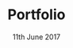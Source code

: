 ---
layout: redirect
title: Portfolio
heading: Portfolio
date: 11th June 2017
published: true
private: false
format: markdown
permalink: /portfolio
redirect: /
version: 1.0
---